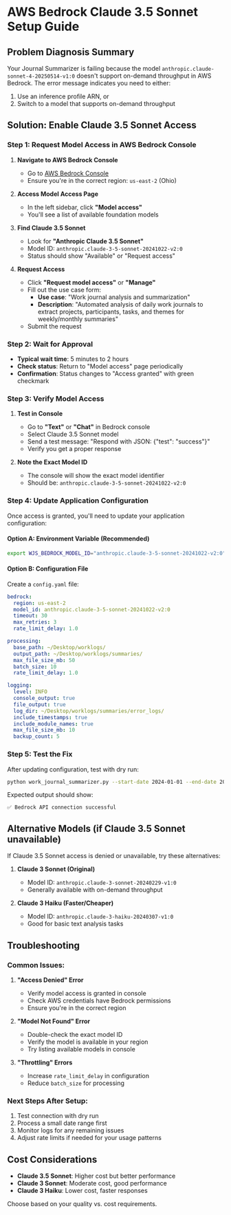 # AWS Bedrock Claude 3.5 Sonnet Setup Guide

## Problem Diagnosis Summary
Your Journal Summarizer is failing because the model `anthropic.claude-sonnet-4-20250514-v1:0` doesn't support on-demand throughput in AWS Bedrock. The error message indicates you need to either:
1. Use an inference profile ARN, or 
2. Switch to a model that supports on-demand throughput

## Solution: Enable Claude 3.5 Sonnet Access

### Step 1: Request Model Access in AWS Bedrock Console

1. **Navigate to AWS Bedrock Console**
   - Go to [AWS Bedrock Console](https://console.aws.amazon.com/bedrock/)
   - Ensure you're in the correct region: `us-east-2` (Ohio)

2. **Access Model Access Page**
   - In the left sidebar, click **"Model access"**
   - You'll see a list of available foundation models

3. **Find Claude 3.5 Sonnet**
   - Look for **"Anthropic Claude 3.5 Sonnet"** 
   - Model ID: `anthropic.claude-3-5-sonnet-20241022-v2:0`
   - Status should show "Available" or "Request access"

4. **Request Access**
   - Click **"Request model access"** or **"Manage"**
   - Fill out the use case form:
     - **Use case**: "Work journal analysis and summarization"
     - **Description**: "Automated analysis of daily work journals to extract projects, participants, tasks, and themes for weekly/monthly summaries"
   - Submit the request

### Step 2: Wait for Approval
- **Typical wait time**: 5 minutes to 2 hours
- **Check status**: Return to "Model access" page periodically
- **Confirmation**: Status changes to "Access granted" with green checkmark

### Step 3: Verify Model Access

1. **Test in Console**
   - Go to **"Text"** or **"Chat"** in Bedrock console
   - Select Claude 3.5 Sonnet model
   - Send a test message: "Respond with JSON: {\"test\": \"success\"}"
   - Verify you get a proper response

2. **Note the Exact Model ID**
   - The console will show the exact model identifier
   - Should be: `anthropic.claude-3-5-sonnet-20241022-v2:0`

### Step 4: Update Application Configuration

Once access is granted, you'll need to update your application configuration:

#### Option A: Environment Variable (Recommended)
```bash
export WJS_BEDROCK_MODEL_ID="anthropic.claude-3-5-sonnet-20241022-v2:0"
```

#### Option B: Configuration File
Create a `config.yaml` file:
```yaml
bedrock:
  region: us-east-2
  model_id: anthropic.claude-3-5-sonnet-20241022-v2:0
  timeout: 30
  max_retries: 3
  rate_limit_delay: 1.0

processing:
  base_path: ~/Desktop/worklogs/
  output_path: ~/Desktop/worklogs/summaries/
  max_file_size_mb: 50
  batch_size: 10
  rate_limit_delay: 1.0

logging:
  level: INFO
  console_output: true
  file_output: true
  log_dir: ~/Desktop/worklogs/summaries/error_logs/
  include_timestamps: true
  include_module_names: true
  max_file_size_mb: 10
  backup_count: 5
```

### Step 5: Test the Fix

After updating configuration, test with dry run:
```bash
python work_journal_summarizer.py --start-date 2024-01-01 --end-date 2024-01-07 --summary-type weekly --dry-run
```

Expected output should show:
```
✅ Bedrock API connection successful
```

## Alternative Models (if Claude 3.5 Sonnet unavailable)

If Claude 3.5 Sonnet access is denied or unavailable, try these alternatives:

1. **Claude 3 Sonnet (Original)**
   - Model ID: `anthropic.claude-3-sonnet-20240229-v1:0`
   - Generally available with on-demand throughput

2. **Claude 3 Haiku (Faster/Cheaper)**
   - Model ID: `anthropic.claude-3-haiku-20240307-v1:0`
   - Good for basic text analysis tasks

## Troubleshooting

### Common Issues:

1. **"Access Denied" Error**
   - Verify model access is granted in console
   - Check AWS credentials have Bedrock permissions
   - Ensure you're in the correct region

2. **"Model Not Found" Error**
   - Double-check the exact model ID
   - Verify the model is available in your region
   - Try listing available models in console

3. **"Throttling" Errors**
   - Increase `rate_limit_delay` in configuration
   - Reduce `batch_size` for processing

### Next Steps After Setup:
1. Test connection with dry run
2. Process a small date range first
3. Monitor logs for any remaining issues
4. Adjust rate limits if needed for your usage patterns

## Cost Considerations

- **Claude 3.5 Sonnet**: Higher cost but better performance
- **Claude 3 Sonnet**: Moderate cost, good performance
- **Claude 3 Haiku**: Lower cost, faster responses

Choose based on your quality vs. cost requirements.